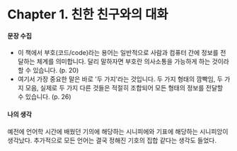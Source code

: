 # Chapter 1. 친한 친구와의 대화

#### 문장 수집

- 이 책에서 부호(코드/code)라는 용어는 일반적으로 사람과 컴퓨터 간에 정보를 전달하는 체계를 의미합니다. 달리 말하자면 부호란 의사소통을 가능하게 하는 것이라 할 수 있습니다. (p. 20)
- 여기서 가장 중요한 말은 바로 '두 가지'라는 것입니다. 두 가지 형태의 깜빡임, 두 가지 모음, 실제로 두 가지 다른 것들은 적절히 조합되어 모든 형태의 정보를 전달할 수 있습니다. (p. 26)

#### 나의 생각

예전에 언어학 시간에 배웠던 기의에 해당하는 시니피에와 기표에 해당하는 시니피앙이 생각났다. 추가적으로 모든 언어는 결국 정해진 기호의 집합 같다는 생각도 들었다.

